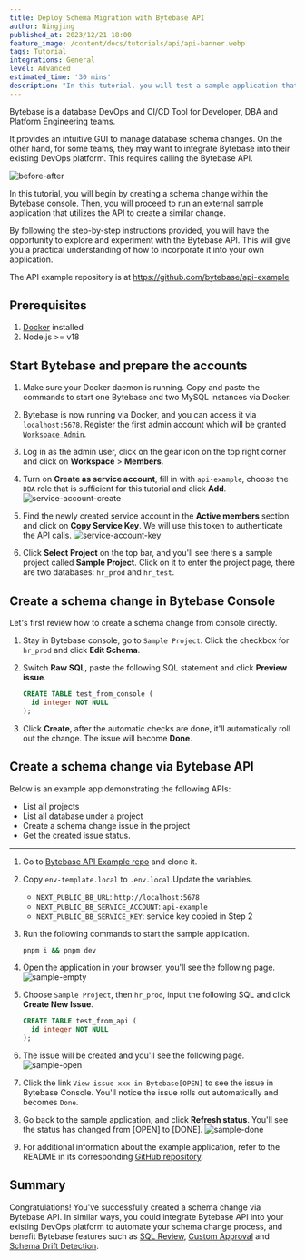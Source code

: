 ```yaml
---
title: Deploy Schema Migration with Bytebase API
author: Ningjing
published_at: 2023/12/21 18:00
feature_image: /content/docs/tutorials/api/api-banner.webp
tags: Tutorial
integrations: General
level: Advanced
estimated_time: '30 mins'
description: "In this tutorial, you will test a sample application that utilizes the Bytebase API to create a change. By following the instructions, you'll gain hands-on experience in running the application and initiating a change using the Bytebase API."
---
```


Bytebase is a database DevOps and CI/CD Tool for Developer, DBA and Platform Engineering teams.

It provides an intuitive GUI to manage database schema changes. On the other hand, for some teams,
they may want to integrate Bytebase into their existing DevOps platform. This requires calling the
Bytebase API.

![before-after](/content/docs/tutorials/api/before-after.webp)

In this tutorial, you will begin by creating a schema change within the Bytebase console. Then, you will proceed to run an external sample application that utilizes the API to create a similar change.

By following the step-by-step instructions provided, you will have the opportunity to explore and experiment with the Bytebase API. This will give you a practical understanding of how to incorporate it into your own application.

<HintBlock type="info">

The API example repository is at https://github.com/bytebase/api-example

</HintBlock>

## Prerequisites

1. [Docker](https://www.docker.com/) installed
2. Node.js >= v18

## Start Bytebase and prepare the accounts

1. Make sure your Docker daemon is running. Copy and paste the commands to start one Bytebase and two MySQL instances via Docker.

   <IncludeBlock url="/docs/get-started/install/terminal-docker-run"></IncludeBlock>

1. Bytebase is now running via Docker, and you can access it via `localhost:5678`. Register the first admin account which will be granted [`Workspace Admin`](/docs/concepts/roles-and-permissions).

1. Log in as the admin user, click on the gear icon on the top right corner and click on **Workspace** > **Members**.

1. Turn on **Create as service account**, fill in with `api-example`, choose the `DBA` role that is sufficient for this tutorial and click **Add**.
   ![service-account-create](/content/docs/tutorials/api/service-account-create.webp)

1. Find the newly created service account in the **Active members** section and click on **Copy Service Key**. We will use this token to authenticate the API calls.
   ![service-account-key](/content/docs/tutorials/api/service-account-key.webp)

1. Click **Select Project** on the top bar, and you'll see there's a sample project called **Sample Project**. Click on it to enter the project page, there are two databases: `hr_prod` and `hr_test`.

## Create a schema change in Bytebase Console

Let's first review how to create a schema change from console directly.

1. Stay in Bytebase console, go to `Sample Project`. Click the checkbox for `hr_prod` and click **Edit Schema**.

1. Switch **Raw SQL**, paste the following SQL statement and click **Preview issue**.

   ```sql
   CREATE TABLE test_from_console (
     id integer NOT NULL
   );
   ```

1. Click **Create**, after the automatic checks are done, it'll automatically roll out the change. The issue will become **Done**.

## Create a schema change via Bytebase API

Below is an example app demonstrating the following APIs:

- List all projects
- List all database under a project
- Create a schema change issue in the project
- Get the created issue status.

---

1. Go to [Bytebase API Example
   repo](https://github.com/bytebase/api-example) and clone it.

1. Copy `env-template.local` to `.env.local`.Update the variables.

   - `NEXT_PUBLIC_BB_URL`: `http://localhost:5678`
   - `NEXT_PUBLIC_BB_SERVICE_ACCOUNT`: `api-example`
   - `NEXT_PUBLIC_BB_SERVICE_KEY`: service key copied in Step 2

1. Run the following commands to start the sample application.

   ```bash
   pnpm i && pnpm dev
   ```

1. Open the application in your browser, you'll see the following page.
   ![sample-empty](/content/docs/tutorials/api/sample-empty.webp)

1. Choose `Sample Project`, then `hr_prod`, input the following SQL and click **Create New Issue**.

   ```sql
   CREATE TABLE test_from_api (
     id integer NOT NULL
   );
   ```

1. The issue will be created and you'll see the following page.
   ![sample-open](/content/docs/tutorials/api/sample-open.webp)

1. Click the link `View issue xxx in Bytebase[OPEN]` to see the issue in Bytebase Console. You'll notice the issue rolls out automatically and becomes `Done`.

1. Go back to the sample application, and click **Refresh status**. You'll see the status has changed from [OPEN] to [DONE].
   ![sample-done](/content/docs/tutorials/api/sample-done.webp)

1. For additional information about the example application, refer to the README in its corresponding [GitHub repository](https://github.com/bytebase/api-example/).

## Summary

Congratulations! You've successfully created a schema change via Bytebase API. In similar ways, you could integrate Bytebase API into your existing DevOps platform to automate your schema change process, and benefit Bytebase features such as [SQL Review](/docs/sql-review/overview/), [Custom Approval](/docs/administration/custom-approval/) and [Schema Drift Detection](/docs/change-database/drift-detection/).

